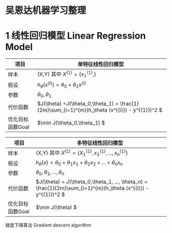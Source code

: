 吴恩达机器学习整理
==================
# 1 线性回归模型 Linear Regression Model
 项目 | 单特征线性回归模型 |
 ---  | ----------------------
 样本 | (X,Y)  其中 $X^{(1)} = (x_1^{(1)},)$
 假设 | $h_\theta (x^{(i)})  = \theta_0 + \theta_1x^{(i)}$
 参数 | $\theta_0, \theta_1$
 代价函数 | $J(\theta) =J(\theta_0,\theta_1) = \frac{1}{2m}\sum_{i=1}^{m}(h_\theta (x^{(i)}) - y^{(1)})^2 $
 优化目标函数Goal | $\min J(\theta_0,\theta_1) $ 

 项目 | 多特征线性回归模型 |
 ---  | ----------------------
 样本 | (X,Y)  其中 $X^{(1)} = (X_1^{(1)}, x_2^{(1)}, ... , x_n^{(1)})$
 假设 | $h_\theta (x)  = \theta_0 + \theta_1x_1 + \theta_2x_2 + ... + \theta_nx_n$
 参数 | $\theta_0, \theta_1, ..., \theta_n$
 代价函数 | $J(\theta) = J(\theta_0,\theta_1, ..., \theta_n) = \frac{1}{2m}\sum_{i=1}^{m}(h_\theta (x^{(i)}) - y^{(1)})^2 $
 优化目标函数Goal | $\min J(\theta) $ 

梯度下降算法 Gradient descent algorithm

 
